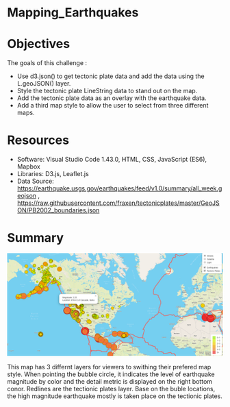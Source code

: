 # Mapping_Earthquakes

# Objectives
The goals of this challenge :

* Use d3.json() to get tectonic plate data and add the data   using the L.geoJSON() layer.
* Style the tectonic plate LineString data to stand out on the map.
* Add the tectonic plate data as an overlay with the earthquake data.
* Add a third map style to allow the user to select from three different maps.
# Resources

* Software: Visual Studio Code 1.43.0, HTML, CSS, JavaScript (ES6), Mapbox
* Libraries: D3.js, Leaflet.js
* Data Source: https://earthquake.usgs.gov/earthquakes/feed/v1.0/summary/all_week.geojson , https://raw.githubusercontent.com/fraxen/tectonicplates/master/GeoJSON/PB2002_boundaries.json

# Summary
![](image/screenshot.PNG)

This map has 3 differnt layers for viewers to swithing their prefered map style. When pointing the bubble circle, it indicates the level of earthquake magnitude by color and the detail metric is displayed on the right bottom conor. Redlines are the tectionic plates layer. Base on the buble locations, the high magnitude earthquake mostly is taken place on the tectionic plates. 
